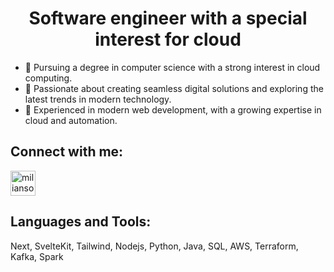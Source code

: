 <h1 align="center">Software engineer with a special interest for cloud</h1>

- 🔭 Pursuing a degree in computer science with a strong interest in cloud computing.
- 💬 Passionate about creating seamless digital solutions and exploring the latest trends in modern technology.
- 💬 Experienced in modern web development, with a growing expertise in cloud and automation.

<h2 align="left">Connect with me:</h2>
<p align="left">
<a href="https://www.linkedin.com/in/miliansolberg/" target="blank"><img align="center" src="https://upload.wikimedia.org/wikipedia/commons/thumb/c/ca/LinkedIn_logo_initials.png/640px-LinkedIn_logo_initials.png" alt="miliansolberg" height="40" width="40" /></a>
</p>

<h2 align="left">Languages and Tools:</h2>
Next, SvelteKit, Tailwind, Nodejs, Python, Java, SQL, AWS, Terraform, Kafka, Spark
